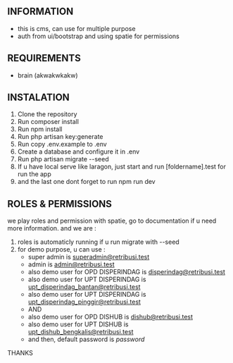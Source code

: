 ## INFORMATION

-   this is cms, can use for multiple purpose
-   auth from ui/bootstrap and using spatie for permissions

## REQUIREMENTS

-   brain (akwakwkakw)

## INSTALATION

1. Clone the repository
2. Run composer install
3. Run npm install
4. Run php artisan key:generate
5. Run copy .env.example to .env
6. Create a database and configure it in .env
7. Run php artisan migrate --seed
8. If u have local serve like laragon, just start and run [foldername].test for run the app
9. and the last one dont forget to run npm run dev

## ROLES & PERMISSIONS

we play roles and permission with spatie, go to documentation if u need more information.
and we are :

1. roles is automaticly running if u run migrate with --seed
2. for demo purpose, u can use :
    - super admin is superadmin@retribusi.test
    - admin is admin@retribusi.test
    - also demo user for OPD DISPERINDAG is disperindag@retribusi.test
    - also demo user for UPT DISPERINDAG is upt_disperindag_bantan@retribusi.test
    - also demo user for UPT DISPERINDAG is upt_disperindag_pinggir@retribusi.test
    - AND
    - also demo user for OPD DISHUB is dishub@retribusi.test
    - also demo user for UPT DISHUB is upt_dishub_bengkalis@retribusi.test
    - and then, default password is _password_

THANKS